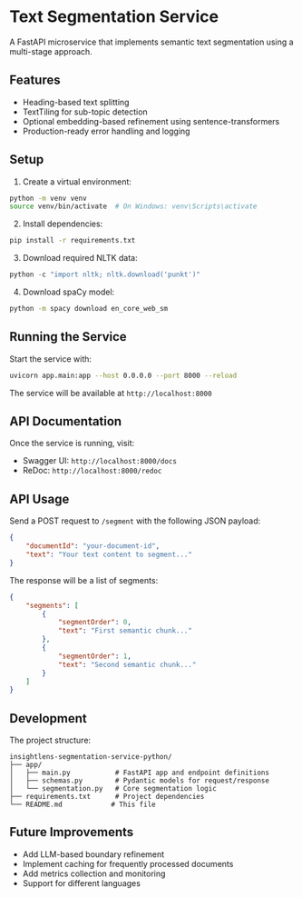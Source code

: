 # Text Segmentation Service

A FastAPI microservice that implements semantic text segmentation using a multi-stage approach.

## Features

- Heading-based text splitting
- TextTiling for sub-topic detection
- Optional embedding-based refinement using sentence-transformers
- Production-ready error handling and logging

## Setup

1. Create a virtual environment:
```bash
python -m venv venv
source venv/bin/activate  # On Windows: venv\Scripts\activate
```

2. Install dependencies:
```bash
pip install -r requirements.txt
```

3. Download required NLTK data:
```python
python -c "import nltk; nltk.download('punkt')"
```

4. Download spaCy model:
```bash
python -m spacy download en_core_web_sm
```

## Running the Service

Start the service with:
```bash
uvicorn app.main:app --host 0.0.0.0 --port 8000 --reload
```

The service will be available at `http://localhost:8000`

## API Documentation

Once the service is running, visit:
- Swagger UI: `http://localhost:8000/docs`
- ReDoc: `http://localhost:8000/redoc`

## API Usage

Send a POST request to `/segment` with the following JSON payload:

```json
{
    "documentId": "your-document-id",
    "text": "Your text content to segment..."
}
```

The response will be a list of segments:

```json
{
    "segments": [
        {
            "segmentOrder": 0,
            "text": "First semantic chunk..."
        },
        {
            "segmentOrder": 1,
            "text": "Second semantic chunk..."
        }
    ]
}
```

## Development

The project structure:
```
insightlens-segmentation-service-python/
├── app/
│   ├── main.py           # FastAPI app and endpoint definitions
│   ├── schemas.py        # Pydantic models for request/response
│   └── segmentation.py   # Core segmentation logic
├── requirements.txt      # Project dependencies
└── README.md            # This file
```

## Future Improvements

- Add LLM-based boundary refinement
- Implement caching for frequently processed documents
- Add metrics collection and monitoring
- Support for different languages 